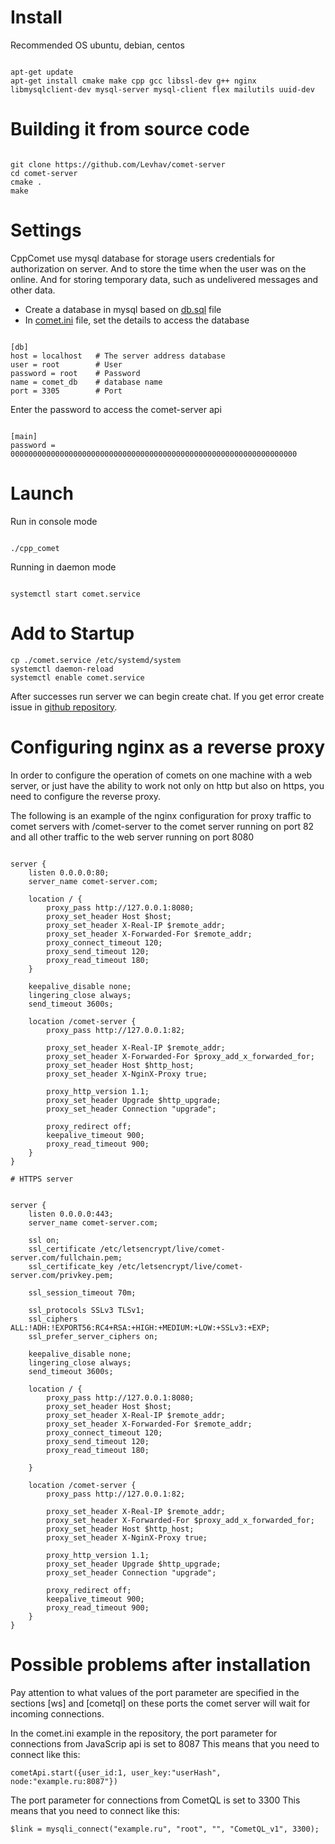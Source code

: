 # Install

Recommended OS ubuntu, debian, centos

```

apt-get update
apt-get install cmake make cpp gcc libssl-dev g++ nginx libmysqlclient-dev mysql-server mysql-client flex mailutils uuid-dev 

```


# Building it from source code

```

git clone https://github.com/Levhav/comet-server
cd comet-server
cmake .
make

```


# Settings
CppComet use mysql database for storage users credentials for authorization on server. And to store the time when the user was on the online. And for storing temporary data, such as undelivered messages and other data.
 
  * Create a database in mysql based on [db.sql](https://github.com/Levhav/comet-server/blob/master/db.sql) file
  * In [comet.ini](https://github.com/CppComet/comet-server/blob/master/comet.ini) file, set the details to access the database

```

[db]
host = localhost   # The server address database
user = root        # User
password = root    # Password
name = comet_db    # database name
port = 3305        # Port

```

Enter the password to access the comet-server api

```

[main]  
password = 0000000000000000000000000000000000000000000000000000000000000000

```

 
# Launch
Run in console mode

```

./cpp_comet

```

Running in daemon mode

```

systemctl start comet.service

```


# Add to Startup
 

```
cp ./comet.service /etc/systemd/system
systemctl daemon-reload
systemctl enable comet.service
```


After successes run server we can begin create chat. If you get error create issue in [github repository](https://github.com/Levhav/comet-server/issues).

# Configuring nginx as a reverse proxy

In order to configure the operation of comets on one machine with a web server, or just have the ability to work not only on http but also on https, you need to configure the reverse proxy.

The following is an example of the nginx configuration for proxy traffic to comet servers with /comet-server to the comet server running on port 82 and all other traffic to the web server running on port 8080


```

server {
	listen 0.0.0.0:80;   
	server_name comet-server.com;
 
	location / {
		proxy_pass http://127.0.0.1:8080;
		proxy_set_header Host $host;
		proxy_set_header X-Real-IP $remote_addr;
		proxy_set_header X-Forwarded-For $remote_addr;
		proxy_connect_timeout 120;
		proxy_send_timeout 120;
		proxy_read_timeout 180;
	}

	keepalive_disable none;
	lingering_close always;
	send_timeout 3600s;

	location /comet-server {
        proxy_pass http://127.0.0.1:82;
        
        proxy_set_header X-Real-IP $remote_addr;
        proxy_set_header X-Forwarded-For $proxy_add_x_forwarded_for;
        proxy_set_header Host $http_host;
        proxy_set_header X-NginX-Proxy true;
        
        proxy_http_version 1.1;
        proxy_set_header Upgrade $http_upgrade;
        proxy_set_header Connection "upgrade";
        
        proxy_redirect off;
        keepalive_timeout 900;
        proxy_read_timeout 900;
	} 
}

# HTTPS server


server {
	listen 0.0.0.0:443;  
	server_name comet-server.com;

	ssl on;
	ssl_certificate /etc/letsencrypt/live/comet-server.com/fullchain.pem;
	ssl_certificate_key /etc/letsencrypt/live/comet-server.com/privkey.pem;
	 
	ssl_session_timeout 70m;

	ssl_protocols SSLv3 TLSv1;
	ssl_ciphers ALL:!ADH:!EXPORT56:RC4+RSA:+HIGH:+MEDIUM:+LOW:+SSLv3:+EXP;
	ssl_prefer_server_ciphers on;

	keepalive_disable none;
	lingering_close always;
	send_timeout 3600s;
 
	location / {
		proxy_pass http://127.0.0.1:8080;
		proxy_set_header Host $host;
		proxy_set_header X-Real-IP $remote_addr;
		proxy_set_header X-Forwarded-For $remote_addr;
		proxy_connect_timeout 120;
		proxy_send_timeout 120;
		proxy_read_timeout 180;
		 
	}
	 
	location /comet-server {
        proxy_pass http://127.0.0.1:82;
        
        proxy_set_header X-Real-IP $remote_addr;
        proxy_set_header X-Forwarded-For $proxy_add_x_forwarded_for;
        proxy_set_header Host $http_host;
        proxy_set_header X-NginX-Proxy true;
        
        proxy_http_version 1.1;
        proxy_set_header Upgrade $http_upgrade;
        proxy_set_header Connection "upgrade";
        
        proxy_redirect off; 
        keepalive_timeout 900;
        proxy_read_timeout 900;
	}
}

```


# Possible problems after installation
 
Pay attention to what values of the port parameter are specified in the sections [ws] and [cometql] on these ports the comet server will wait for incoming connections.

In the comet.ini example in the repository, the port parameter for connections from JavaScrip api is set to 8087
This means that you need to connect like this:

```
cometApi.start({user_id:1, user_key:"userHash", node:"example.ru:8087"})
```


The port parameter for connections from CometQL is set to 3300
This means that you need to connect like this:

```
$link = mysqli_connect("example.ru", "root", "", "CometQL_v1", 3300);
```


